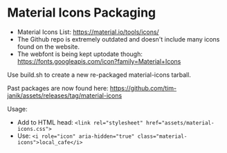 # Material Icons Packaging

* Material Icons List: https://material.io/tools/icons/
* The Github repo is extremely outdated and doesn't include many icons found on the website.
* The webfont is being kept uptodate though: https://fonts.googleapis.com/icon?family=Material+Icons

Use build.sh to create a new re-packaged material-icons tarball.

Past packages are now found here:
	https://github.com/tim-janik/assets/releases/tag/material-icons

Usage:

* Add to HTML head: `<link rel="stylesheet" href="assets/material-icons.css">`
* Use: `<i role="icon" aria-hidden="true" class="material-icons">local_cafe</i>`
